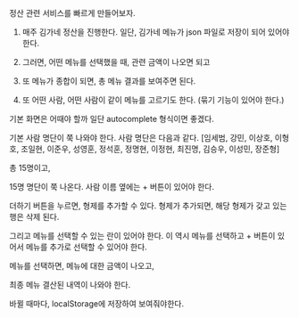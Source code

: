 정산 관련 서비스를 빠르게 만들어보자.

1. 매주 김가네 정산을 진행한다.
  일단, 김가네 메뉴가 json 파일로 저장이 되어 있어야 한다.

2. 그러면, 어떤 메뉴를 선택했을 때, 관련 금액이 나오면 되고
3. 또 메뉴가 종합이 되면, 총 메뉴 결과를 보여주면 된다.
4. 또 어떤 사람, 어떤 사람이 같이 메뉴를 고르기도 한다. (묶기 기능이 있어야 한다.)

기본 화면은 어때야 할까
일단 autocomplete 형식이면 좋겠다.

기본 사람 명단이 쭉 나와야 한다. 
사람 명단은 다음과 같다.
[임세범, 강민, 이상호, 이형호, 조일현, 이준우, 성영훈, 정석훈, 정명현, 이정현, 최진명, 김승우, 이성민, 장준형]

총 15명이고, 

15명 명단이 쭉 나온다. 
사람 이름 옆에는 + 버튼이 있어야 한다.

더하기 버튼을 누르면, 형제를 추가할 수 있다.
형제가 추가되면, 해당 형제가 갖고 있는 행은 삭제 된다.

그리고 메뉴를 선택할 수 있는 란이 있어야 한다.
이 역시 메뉴를 선택하고 + 버튼이 있어서 메뉴를 추가로 선택할 수 있어야 한다.

메뉴를 선택하면, 메뉴에 대한 금액이 나오고,

최종 메뉴 결산된 내역이 나와야 한다.

바뀔 때마다, localStorage에 저장하여 보여줘야한다.


